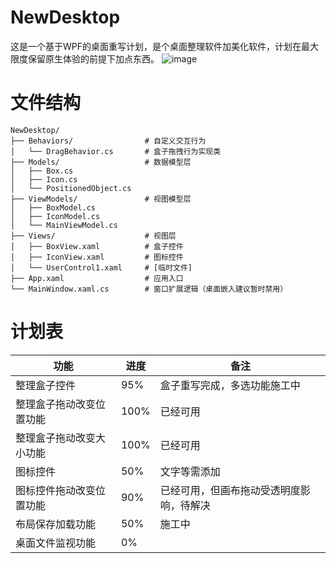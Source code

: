 # NewDesktop
这是一个基于WPF的桌面重写计划，是个桌面整理软件加美化软件，计划在最大限度保留原生体验的前提下加点东西。
![image](https://github.com/Yeilintong/NewDesktop/blob/main/Image/YL1.png)
# 文件结构
```
NewDesktop/
├── Behaviors/                # 自定义交互行为
│   └── DragBehavior.cs       # 盒子拖拽行为实现类
├── Models/                   # 数据模型层
│   ├── Box.cs               
│   ├── Icon.cs              
│   └── PositionedObject.cs  
├── ViewModels/               # 视图模型层
│   ├── BoxModel.cs          
│   ├── IconModel.cs         
│   └── MainViewModel.cs     
├── Views/                    # 视图层
│   ├── BoxView.xaml          # 盒子控件
│   ├── IconView.xaml         # 图标控件  
│   └── UserControl1.xaml     # [临时文件]
├── App.xaml                  # 应用入口
└── MainWindow.xaml.cs        # 窗口扩展逻辑（桌面嵌入建议暂时禁用）
```
# 计划表

| 功能           | 进度   | 备注                   |
| ------------ | ---- | -------------------- |
| 整理盒子控件       | 95%  | 盒子重写完成，多选功能施工中            |
| 整理盒子拖动改变位置功能 | 100% | 已经可用                 |
| 整理盒子拖动改变大小功能 | 100% | 已经可用                 |
| 图标控件         | 50%  | 文字等需添加               |
| 图标控件拖动改变位置功能 | 90%  | 已经可用，但画布拖动受透明度影响，待解决 |
| 布局保存加载功能     | 50%  | 施工中                  |
| 桌面文件监视功能     | 0%   |                      |

